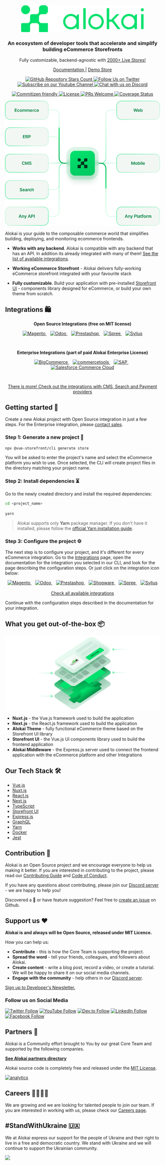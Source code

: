 <br />
<p align="center">
  <picture>
    <img src="./_readme/Logo.png" width="400px" height="auto" alt="Alokai" />
  </picture>
</p>

<h3 align="center">
  <strong>An ecosystem of developer tools that accelerate and simplify building eCommerce Storefronts</strong>
</h3>
<p align="center">
    Fully customizable, backend-agnostic with     <a href="https://www.vuestorefront.io/live-projects/?utm_source=github.com&utm_medium=referral&utm_campaign=readme">
          2000+ Live Stores!
    </a>
</p>

<p align="center">
     <a href="https://docs.vuestorefront.io/v2/">
        Documentation
    </a> |
    <a href="https://demo.vuestorefront.io/">
        Demo Store 
    </a>
</p>

<p align="center">

</p>

<p align="center">
  <a href="https://github.com/vuestorefront/vue-storefront/">
    <img alt="GitHub Repository Stars Count" src="https://img.shields.io/github/stars/vuestorefront/vue-storefront?style=social" />
  </a>
    <a href="https://twitter.com/vsfdevelopers">
        <img alt="Follow Us on Twitter" src="https://img.shields.io/twitter/follow/VSFdevelopers?style=social" />
    </a>
    <a href="https://www.youtube.com/c/VueStorefront">
        <img alt="Subscribe on our Youtube Channel" src="https://img.shields.io/youtube/channel/subscribers/UCkm1F3Cglty3CE1QwKQUhhg?style=social" />
    </a>
    <a href="https://discord.vuestorefront.io/">
        <img alt="Chat with us on Discord" src="https://img.shields.io/discord/770285988244750366?label=join%20discord&logo=Discord&logoColor=white" />
    </a>
</p>
<p align="center">
    <a href="http://commitizen.github.io/cz-cli/">
        <img alt="Commitizen friendly" src="https://img.shields.io/badge/commitizen-friendly-brightgreen.svg" />
    </a>
    <a href="https://github.com/vuestorefront/vue-storefront">
        <img alt="License" src="https://img.shields.io/github/license/vuestorefront/vue-storefront" />
    </a>
    <a href="https://github.com/vuestorefront/vue-storefront/pulls">
        <img alt="PRs Welcome" src="https://img.shields.io/badge/PRs-welcome-brightgreen.svg" />
    </a>
    <a href="https://coveralls.io/github/vuestorefront/vue-storefront/?branch=next">
        <img alt="Coverage Status" src="https://coveralls.io/repos/github/vuestorefront/vue-storefront/badge.svg?branch=next" />
    </a>
</p>

![Hero image](./_readme/HeroImage.png)

Alokai is your guide to the composable commerce world that simplifies building, deploying, and monitoring ecommerce frontends.

- **Works with any backend**. Alokai is compatible with any backend that has an API. In addition its already integrated with many of them! [See the list of available integrations](https://docs.vuestorefront.io/v2/integrations/#ecommerce-platforms).

- **Working eCommerce Storefront** - Alokai delivers fully-working eCommerce storefront integrated with your favourite stack

- **Fully customizable**. Build your application with pre-installed [Storefront UI](https://github.com/vuestorefront/storefront-ui) - components library designed for eCommerce, or build your own theme from scratch.

## **Integrations** 🛍️

<p align="center">
  <strong>Open Source Integrations (free on MIT license)</strong>
</p>

<p align="center" valign="middle">
  <a title="Magento" target="_blank" href="https://github.com/vuestorefront/magento2">
        <img alt="Magento" width="75" src="https://user-images.githubusercontent.com/1626923/156659008-edbd2bed-74d5-4f0d-8a4a-eab56c283d24.png" />
    </a>
  &nbsp;&nbsp;
    <a title="Odoo" target="_blank" href="https://github.com/vuestorefront-community/odoo">
        <img alt="Odoo" width="75" src="https://user-images.githubusercontent.com/1626923/156659136-55c8d696-febd-410e-ab72-b217e9e745e6.png" />
    </a>
    &nbsp;&nbsp;
    <a title="Prestashop" target="_blank" href="https://github.com/vuestorefront-community/prestashop">
        <img alt="Prestashop" width="75" src="https://user-images.githubusercontent.com/1626923/156659137-d857ad24-f23f-4c80-ac56-4ef6c0721274.png" />
    </a>
    &nbsp;&nbsp;
    <a title="Spree" target="_blank" href="https://github.com/vuestorefront/spree">
        <img alt="Spree" width="75" src="https://user-images.githubusercontent.com/1626923/156659147-5576eb2f-4cf8-4610-8631-18d03e3f52de.png" />
    </a>
    &nbsp;&nbsp;
    <a title="Sylius" target="_blank" href="https://github.com/vuestorefront-community/sylius">
        <img alt="Sylius" width="75" src="https://user-images.githubusercontent.com/1626923/161141058-8f6a4a8e-2c6f-402e-b19b-892c7acec77f.png" />
    </a>
 </p>
 <br />
<p align="center">
  <strong>Enterprise Integrations (part of paid Alokai Enterprise License)</strong>
</p>

<p align="center" valign="middle">
    <a title="BigCommerce" target="_blank" href="https://docs.vuestorefront.io/integrations/bigcommerce/">
        <img alt="BigCommerce" width="75" src="https://user-images.githubusercontent.com/1626923/156659123-12a987f5-a590-4971-810e-7594defc48f5.png" />
    </a>
    &nbsp;&nbsp;
    <a title="commercetools" target="_blank" href="https://docs.vuestorefront.io/integrations/commercetools/">
        <img alt="commercetools" width="75" src="https://user-images.githubusercontent.com/1626923/156658926-532f44bd-f178-4bd9-ae72-1ca7d9984f57.png" />
    </a>
    &nbsp;&nbsp;
    <a title="SAP" target="_blank" href="https://github.com/vuestorefront/integrations/sapcc/">
        <img alt="SAP" width="75" src="https://docs.vuestorefront.io/v2/integrations-logos/thumbnails/sap-commerce-cloud.png" />
    </a>
  &nbsp;&nbsp;
      <a title="Salesforce Commerce Cloud" target="_blank" href="https://docs.vuestorefront.io/integrations/sfcc/">
        <img alt="Salesforce Commerce Cloud" width="75" src="https://user-images.githubusercontent.com/74229951/218112081-8f8bfcb3-9f53-4add-9d5e-8899c505e526.png" />
    </a>


</p>


<br />
<p align="center">
  <a target="_blank" href="https://docs.vuestorefront.io/v2/integrations/">There is more! Check out the integrations with CMS, Search and Payment providers</a>
</p>

## **Getting started** 🚀
Create a new Alokai project with Open Source integration in just a few steps. For the Enterprise integration, please [contact sales](https://vuestorefront.io/contact/sales).

### **Step 1: Generate a new project** 🧰

```bash
npx @vue-storefront/cli generate store
```

You will be asked to enter the project's name and select the eCommerce platform you wish to use. Once selected, the CLI will create project files in the directory matching your project name.

### **Step 2: Install dependencies** ⏳

Go to the newly created directory and install the required dependencies:


```bash
cd <project_name>

yarn
```

> Alokai supports only **Yarn** package manager. If you don't have it installed, please follow the [official Yarn installation guide](https://yarnpkg.com/getting-started/install).

### **Step 3: Configure the project** ⚙️

The next step is to configure your project, and it's different for every eCommerce integration. Go to the [Integrations](https://docs.vuestorefront.io/v2/integrations/) page, open the documentation for the integration you selected in our CLI, and look for the page describing the configuration steps. Or just click on the integration icon below:

<!-- add icons for integrations leading to docs -->
<p align="center" valign="middle">
    <a title="Magento" target="_blank" href="https://docs.vuestorefront.io/magento/installation-setup/configure-magento.html">
        <span valign="center">
            <img alt="Magento" width="55" src="https://user-images.githubusercontent.com/1626923/156659008-edbd2bed-74d5-4f0d-8a4a-eab56c283d24.png" />
        </span>
     </a>
    &nbsp;&nbsp;
    <a title="Odoo" target="_blank" href="https://docs.vuestorefront.io/odoo/">
    <span valign="center">
        <img alt="Odoo" width="55" src="https://user-images.githubusercontent.com/1626923/156659136-55c8d696-febd-410e-ab72-b217e9e745e6.png" />
    </span>
    </a>
    &nbsp;&nbsp;
    <a title="Prestashop" target="_blank" href="https://docs.vuestorefront.io/prestashop/guide/getting-started.html">
        <img alt="Prestashop" width="55" src="https://user-images.githubusercontent.com/1626923/156659137-d857ad24-f23f-4c80-ac56-4ef6c0721274.png" />
    </a>
    &nbsp;&nbsp;
    <a title="Shopware" target="_blank" href="https://shopware-pwa-docs.vuestorefront.io/">
        <img alt="Shopware" width="55" src="https://user-images.githubusercontent.com/1626923/156659145-d98ea807-872c-42a9-8fdb-4c4f30a68895.png" />
    </a>
    &nbsp;&nbsp;
    <a title="Spree" target="_blank" href="https://docs.vuestorefront.io/spree/guide/getting-started.html">
        <img alt="Spree" width="55" src="https://user-images.githubusercontent.com/1626923/156659147-5576eb2f-4cf8-4610-8631-18d03e3f52de.png" />
    </a>
    &nbsp;&nbsp;
    <a title="Sylius" target="_blank" href="https://github.com/vuestorefront-community/sylius">
        <img alt="Sylius" width="55" src="https://user-images.githubusercontent.com/1626923/161141058-8f6a4a8e-2c6f-402e-b19b-892c7acec77f.png" />
    </a>
<br /><br />
  <a target="_blank" href="https://docs.vuestorefront.io/v2/integrations/#ecommerce-platforms">Check all available integrations</a>
</p>

Continue with the configuration steps described in the documentation for your integration.

## **What you get out-of-the-box** 📦

<p align="center">
  <img alt="Alokai Architecture" src="./_readme/Ootb.png">
</p>

- **Nuxt.js** - the Vue.js framework used to build the application
- **Next.js** - the React.js framework used to build the application
- **Alokai Theme** - fully functional eCommerce theme based on the Storefront UI library
- **Storefront UI** - the Vue.js UI components library used to build the frontend application
- **Alokai Middleware** - the Express.js server used to connect the frontend application with the eCommerce platform and other Integrations

## **Our Tech Stack** 🛠

- [Vue.js](https://vuejs.org/)
- [Nuxt.js](https://nuxtjs.org/)
- [React.js](https://react.dev/)
- [Next.js](https://nextjs.org/)
- [TypeScript](https://www.typescriptlang.org/)
- [Storefront UI](https://storefrontui.io/)
- [Express.js](https://expressjs.com/)
- [GraphQL](https://graphql.org/)
- [Yarn](https://yarnpkg.com/)
- [Docker](https://www.docker.com/)
- [Jest](https://jestjs.io/)

## **Contribution** 🤝

Alokai is an Open Source project and we encourage everyone to help us making it better. If you are interested in contributing to the project, please read our [Contributing Guide](https://github.com/vuestorefront/.github/blob/main/CONTRIBUTING.md) and [Code of Conduct](https://github.com/vuestorefront/.github/blob/main//CODE_OF_CONDUCT.md).

If you have any questions about contributing, please join our [Discord server](https://discord.vuestorefront.io/) - we are happy to help you!

Discovered a 🐜 or have feature suggestion? Feel free to [create an issue](https://github.com/vuestorefront/vue-storefront/issues/new/choose) on Github.

## **Support us** ❤️

**Alokai is and always will be Open Source, released under MIT Licence.**

How you can help us:

- **Contribute** - this is how the Core Team is supporting the project.
- **Spread the word** - tell your friends, colleagues, and followers about Alokai.
- **Create content** - write a blog post, record a video, or create a tutorial. We will be happy to share it on our social media channels.
- **Engage with the community** - help others in our [Discord server](https://discord.vuestorefront.io/).

<a target="_blank" href="https://vuestorefront.io/developer-newsletter">Sign up to Developer's Newsletter.</a>

### **Follow us on Social Media**

[![Twitter Follow](https://img.shields.io/twitter/follow/VSFdevelopers?style=social)](https://twitter.com/VSFdevelopers)
[![YouTube Follow](https://img.shields.io/badge/YouTube-Follow-black?style=social&logo=youtube)](https://www.youtube.com/c/VueStorefront)
[![Dev.to Follow](https://img.shields.io/badge/DEV.to-Follow-black?style=social&logo=dev.to)](https://dev.to/vue-storefront)
[![LinkedIn Follow](https://img.shields.io/badge/LinkedIn-Follow-black?style=social&logo=linkedin)](https://www.linkedin.com/company/vue-storefront/)
[![Facebook Follow](https://img.shields.io/badge/Facebook-Follow-black?style=social&logo=facebook)](https://www.facebook.com/vuestorefront)

## **Partners** 💪

Alokai is a Community effort brought to You by our great Core Team and supported by the following companies.

[**See Alokai partners directory**](https://www.vuestorefront.io/partner-agencies?utm_source=github.com&utm_medium=referral&utm_campaign=readme)

Alokai source code is completely free and released under the [MIT License](https://github.com/vuestorefront/vue-storefront/blob/master/LICENSE).

[![analytics](http://www.google-analytics.com/collect?v=1&t=pageview&_s=1&dl=https%3A%2F%2Fgithub.com%2FDivanteLtd%2Fvue-storefront&_u=MAC~&cid=1757014354.1393964045&tid=UA-108235765-10)]()
## **Careers** 👩‍💻👨‍💻

We are growing and we are looking for talented people to join our team. If you are interested in working with us, please check our [Careers page](https://vuestorefront.io/careers).

## **#StandWithUkraine** 🇺🇦

We at Alokai express our support for the people of Ukraine and their right to live in a free and democratic country. We stand with Ukraine and we will continue to support the Ukrainian community.

<a href="https://supportukrainenow.org/" target="_blank">
    <img src="https://gcdnb.pbrd.co/images/bDfmujNpxjxy.png?o=1" />
</a>
